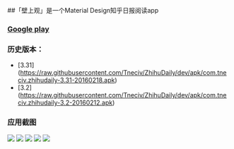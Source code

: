 ##「壁上观」是一个Material Design知乎日报阅读app
### [Google play](https://play.google.com/store/apps/details?id=com.tneciv.zhihudaily "Google play")

### 历史版本：

* [3.31] (https://raw.githubusercontent.com/Tneciv/ZhihuDaily/dev/apk/com.tneciv.zhihudaily-3.31-20160218.apk)
* [3.2] (https://raw.githubusercontent.com/Tneciv/ZhihuDaily/dev/apk/com.tneciv.zhihudaily-3.2-20160212.apk)

### 应用截图
![](https://github.com/Tneciv/ZhihuDaily/raw/dev/screenshots/nav.png)
![](https://github.com/Tneciv/ZhihuDaily/raw/dev/screenshots/detail.png)
![](https://github.com/Tneciv/ZhihuDaily/raw/dev/screenshots/home.png)
![](https://github.com/Tneciv/ZhihuDaily/raw/dev/screenshots/theme.png)
![](https://github.com/Tneciv/ZhihuDaily/raw/dev/screenshots/history.png)
